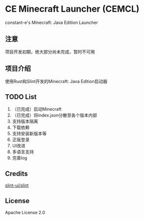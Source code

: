 # CE Minecraft Launcher (CEMCL)
constant-e's Minecraft: Java Edition Launcher

## 注意
项目开发初期，绝大部分尚未完成，暂时不可用

## 项目介绍
使用Rust和Slint开发的Minecraft: Java Edition启动器

## TODO List
1. （已完成）启动Minecraft
2. （已完成）将index.json分散至各个版本内部
3. 支持版本隔离
4. 下载依赖
5. 支持安装新版本等
6. 正版登录
7. UI改进
8. 多语言支持
9. 完善log

## Credits
[slint-ui/slint](https://github.com/slint-ui/slint)

## License
Apache License 2.0
